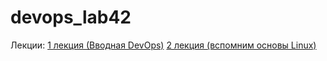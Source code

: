 # devops_lab42

Лекции:
[1 лекция (Вводная DevOps)](/1.Vvedenie_DevOps)
[2 лекция (вспомним основы Linux)](/2.Linux)

